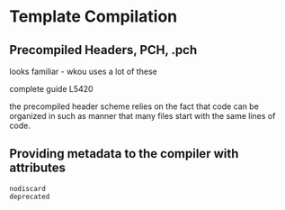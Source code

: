 # Template Compilation

## Precompiled Headers, PCH, .pch

looks familiar - wkou uses a lot of these

complete guide L5420

the precompiled header scheme relies on the fact that code can be organized in
such as manner that many files start with the same lines of code.

## Providing metadata to the compiler with attributes

```text
nodiscard
deprecated
```